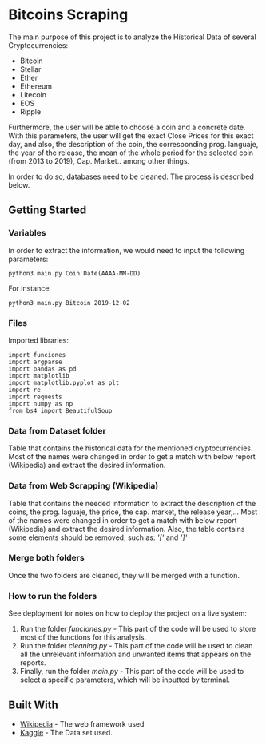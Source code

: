 # Bitcoins Scraping


The main purpose of this project is to analyze the Historical Data of several Cryptocurrencies:

* Bitcoin
* Stellar
* Ether
* Ethereum
* Litecoin
* EOS
* Ripple

Furthermore, the user will be able to choose a coin and a concrete date.
With this parameters, the user will get the exact Close Prices for this exact day, and also, the description of the coin, the corresponding  prog. languaje,  the year of the release, the mean of the whole period for the selected coin (from 2013 to 2019), Cap. Market.. among other things.

In order to do so, databases need to be cleaned. The process is described below.

## Getting Started

### Variables 

In order to extract the information, we would need to input the following parameters:

```
python3 main.py Coin Date(AAAA-MM-DD)
```
For instance:

```
python3 main.py Bitcoin 2019-12-02
```

### Files

Imported libraries:

```
import funciones
import argparse
import pandas as pd
import matplotlib
import matplotlib.pyplot as plt
import re
import requests
import numpy as np
from bs4 import BeautifulSoup
```

### Data from Dataset folder

Table that contains the historical data for the mentioned cryptocurrencies.
Most of the names were changed in order to get a match with below report (Wikipedia) and extract the desired information.

### Data from Web Scrapping (Wikipedia)

Table that contains the needed information to extract the description of the coins, the prog. laguaje, the price, the cap. market, the release year,...
Most of the names were changed in order to get a match with below report (Wikipedia) and extract the desired information.
Also, the table contains some elements should be removed, such as: *'['* and *']'*

### Merge both folders

Once the two folders are cleaned, they will be merged with a function.

### How to run the folders

See deployment for notes on how to deploy the project on a live system:

1. Run the folder *funciones.py* - This part of the code will be used to store most of the functions for this analysis.
2. Run the folder *cleaning.py* - This part of the code will be used to clean all the unrelevant information and unwanted items that appears on the reports.
3. Finally, run the folder *main.py* - This part of the code will be used to select a specific parameters, which will be inputted by terminal.


## Built With

* [Wikipedia](https://en.wikipedia.org/wiki/List_of_cryptocurrencies) - The web framework used
* [Kaggle](https://www.kaggle.com/philmohun/cryptocurrency-financial-data) - The Data set used.
